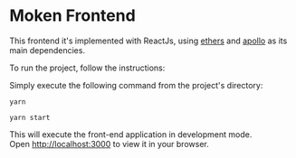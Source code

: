 # Moken Frontend

This frontend it's implemented with ReactJs, using [ethers](https://docs.ethers.io/) and [apollo](https://www.apollographql.com/docs/react/) as its main dependencies.

To run the project, follow the instructions:

Simply execute the following command from the project's directory:

```
yarn
```

```
yarn start
```

This will execute the front-end application in development mode.\
Open [http://localhost:3000](http://localhost:3000) to view it in your browser.
